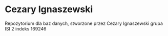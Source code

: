 # Cezary Ignaszewski
Repozytorium dla baz danych, stworzone przez
Cezary Ignaszewski grupa ISI 2
indeks 169246
